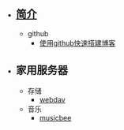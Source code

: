 * ## [简介](README.md)
    * github
        * [使用github快速搭建博客](./github/blog.md)
* ## 家用服务器
    * 存储
        * [webdav](./home-server/storage/webdav.md)
    * 音乐
        * [musicbee](./home-server/music/musicbee.md)